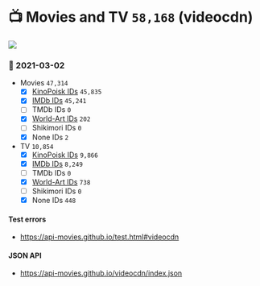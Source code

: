 # :tv: Movies and TV `58,168` (videocdn)

<a href="https://API-Movies.github.io"><img src="https://API-Movies.github.io/banner.png?cache"></a>

### :date: 2021-03-02
- Movies `47,314`
  - [x] <a href="https://API-Movies.github.io/videocdn/movie_kinopoisk_ids.json">KinoPoisk IDs</a> `45,835`
  - [x] <a href="https://API-Movies.github.io/videocdn/movie_imdb_ids.json">IMDb IDs</a> `45,241`
  - [ ] TMDb IDs `0`
  - [x] <a href="https://API-Movies.github.io/videocdn/movie_world_art_ids.json">World-Art IDs</a> `202`
  - [ ] Shikimori IDs `0`
  - [x] None IDs `2`
- TV `10,854`
  - [x] <a href="https://API-Movies.github.io/videocdn/tv_kinopoisk_ids.json">KinoPoisk IDs</a> `9,866`
  - [x] <a href="https://API-Movies.github.io/videocdn/tv_imdb_ids.json">IMDb IDs</a> `8,249`
  - [ ] TMDb IDs `0`
  - [x] <a href="https://API-Movies.github.io/videocdn/tv_world_art_ids.json">World-Art IDs</a> `738`
  - [ ] Shikimori IDs `0`
  - [x] None IDs `448`
#### Test errors
- <a href='https://api-movies.github.io/test.html#videocdn'>https://api-movies.github.io/test.html#videocdn</a>
#### JSON API
- <a href='https://api-movies.github.io/videocdn/index.json'>https://api-movies.github.io/videocdn/index.json</a>
